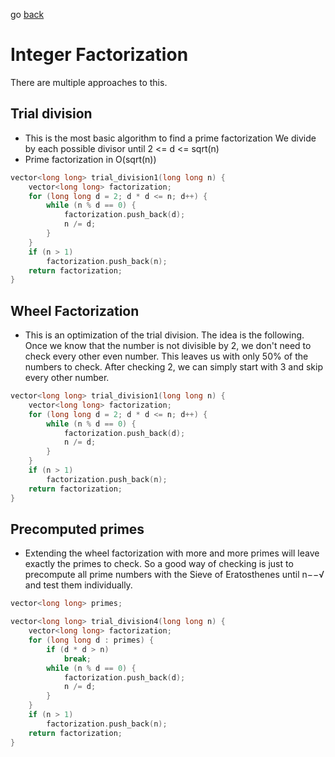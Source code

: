 go [back](ALGEBRA-MENU.md)
# __Integer Factorization__

There are multiple approaches to this.

## __Trial division__
* This is the most basic algorithm to find a prime factorization
We divide by each possible divisor until 2 <= d <= sqrt(n)
* Prime factorization in O(sqrt(n))

```c++
vector<long long> trial_division1(long long n) {
    vector<long long> factorization;
    for (long long d = 2; d * d <= n; d++) {
        while (n % d == 0) {
            factorization.push_back(d);
            n /= d;
        }
    }
    if (n > 1)
        factorization.push_back(n);
    return factorization;
}
```
## __Wheel Factorization__

* This is an optimization of the trial division. The idea is the following. Once we know that the number is not divisible by 2, we don't need to check every other even number. This leaves us with only 50% of the numbers to check. After checking 2, we can simply start with 3 and skip every other number.

```c++
vector<long long> trial_division1(long long n) {
    vector<long long> factorization;
    for (long long d = 2; d * d <= n; d++) {
        while (n % d == 0) {
            factorization.push_back(d);
            n /= d;
        }
    }
    if (n > 1)
        factorization.push_back(n);
    return factorization;
}
```

## __Precomputed primes__

* Extending the wheel factorization with more and more primes will leave exactly the primes to check. So a good way of checking is just to precompute all prime numbers with the Sieve of Eratosthenes until n−−√ and test them individually.

```c++
vector<long long> primes;

vector<long long> trial_division4(long long n) {
    vector<long long> factorization;
    for (long long d : primes) {
        if (d * d > n)
            break;
        while (n % d == 0) {
            factorization.push_back(d);
            n /= d;
        }
    }
    if (n > 1)
        factorization.push_back(n);
    return factorization;
}
```

